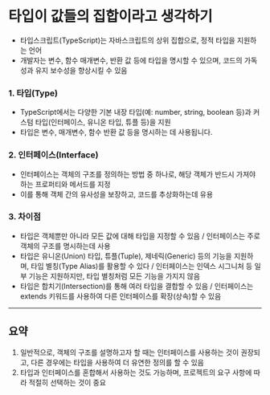 # 타입이 값들의 집합이라고 생각하기

- 타입스크립트(TypeScript)는 자바스크립트의 상위 집합으로, 정적 타입을 지원하는 언어
- 개발자는 변수, 함수 매개변수, 반환 값 등에 타입을 명시할 수 있으며, 코드의 가독성과 유지 보수성을 향상시킬 수 있음

### 1. 타입(Type)

- TypeScript에서는 다양한 기본 내장 타입(예: number, string, boolean 등)과 커스텀 타입(인터페이스, 유니온 타입, 튜플 등)을 지원
- 타입은 변수, 매개변수, 함수 반환 값 등을 명시하는 데 사용됩니다.

### 2. 인터페이스(Interface)

- 인터페이스는 객체의 구조를 정의하는 방법 중 하나로, 해당 객체가 반드시 가져야 하는 프로퍼티와 메서드를 지정
- 이를 통해 객체 간의 유사성을 보장하고, 코드를 추상화하는데 유용

### 3. 차이점

- 타입은 객체뿐만 아니라 모든 값에 대해 타입을 지정할 수 있음 / 인터페이스는 주로 객체의 구조를 명시하는데 사용
- 타입은 유니온(Union) 타입, 튜플(Tuple), 제네릭(Generic) 등의 기능을 지원하며, 타입 별칭(Type Alias)를 활용할 수 있다 / 인터페이스는 인덱스 시그니처 등 일부 기능은 지원하지만, 타입 별칭처럼 모든 기능을 가지지 않음
- 타입은 합치기(Intersection)를 통해 여러 타입을 결합할 수 있음 / 인터페이스는 extends 키워드를 사용하여 다른 인터페이스를 확장(상속)할 수 있음

<hr>

## 요약

1. 일반적으로, 객체의 구조를 설명하고자 할 때는 인터페이스를 사용하는 것이 권장되고, 다른 경우에는 타입을 사용하여 더 유연한 정의를 할 수 있음
2. 타입과 인터페이스를 혼합해서 사용하는 것도 가능하며, 프로젝트의 요구 사항에 따라 적절히 선택하는 것이 중요
